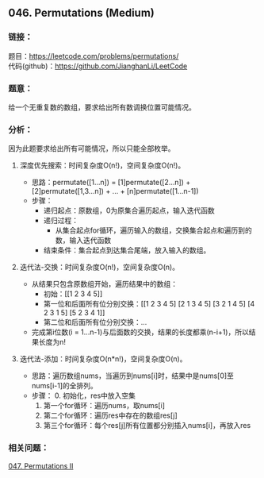 ## 046. Permutations (Medium)

### **链接**：
题目：https://leetcode.com/problems/permutations/  
代码(github)：https://github.com/JianghanLi/LeetCode

### **题意**：
给一个无重复数的数组，要求给出所有数调换位置可能情况。

### **分析**：
因为此题要求给出所有可能情况，所以只能全部枚举。

1. 深度优先搜索：时间复杂度O(n!)，空间复杂度O(n!)。
	- 思路：permutate([1...n]) = [1]permutate([2...n]) + [2]permutate([1,3...n]) + ... + [n]permutate([1...n-1])
	- 步骤：
		- 递归起点：原数组，0为原集合遍历起点，输入迭代函数
		- 递归过程：
			- 从集合起点for循环，遍历输入的数组，交换集合起点和遍历到的数，输入迭代函数
		- 结束条件：集合起点到达集合尾端，放入输入的数组。
		
2. 迭代法-交换：时间复杂度O(n!)，空间复杂度O(n)。
	- 从结果只包含原数组开始，遍历结果中的数组：
		- 初始：[[1 2 3 4 5]]
		- 第一位和后面所有位分别交换：[[1 2 3 4 5] [2 1 3 4 5] [3 2 1 4 5] [4 2 3 1 5] [5 2 3 4 1]]
		- 第二位和后面所有位分别交换：...
	- 完成第i位数(i = 1...n-1)与后面数的交换，结果的长度都乘(n-i+1)，所以结果长度为n!

3. 迭代法-添加：时间复杂度O(n*n!)，空间复杂度O(n)。
	- 思路：遍历数组nums，当遍历到nums[i]时，结果中是nums[0]至nums[i-1]的全排列。
	- 步骤：
		0. 初始化，res中放入空集
		1. 第一个for循环：遍历nums，取nums[i]
		2. 第二个for循环：遍历res中存在的数组res[j]
		3. 第三个for循环：每个res[j]所有位置都分别插入nums[i]，再放入res
	
### **相关问题**：
[047. Permutations II](../047.Permutations_II)